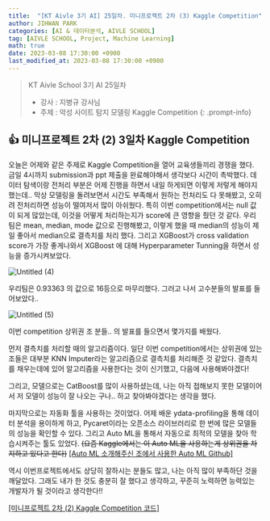```yaml
---
title:  "[KT Aivle 3기 AI] 25일차. 미니프로젝트 2차 (3) Kaggle Competition"
author: JIHWAN PARK
categories: [AI & 데이터분석, AIVLE SCHOOL]
tag: [AIVLE SCHOOL, Project, Machine Learning]
math: true
date: 2023-03-08 17:30:00 +0900
last_modified_at: 2023-03-08 17:30:00 +0900
---
```

> KT Aivle School 3기 AI 25일차 
> - 강사 : 지병규 강사님
> - 주제 : 악성 사이트 탐지 모델링 Kaggle Competition
{: .prompt-info}

## 👍 미니프로젝트 2차 (2) 3일차 Kaggle Competition
오늘은 어제와 같은 주제로 Kaggle Competition을 열어 교육생들끼리 경쟁을 했다. 금일 4시까지 submission과 ppt 제출을 완료해야해서 생각보다 시간이 촉박했다. 데이터 탐색이랑 전처리 부분은 어제 진행을 하면서 내일 하게되면 이렇게 저렇게 해야지 했는데.. 막상 모델링을 돌려보면서 시간도 부족해서 원하는 전처리도 다 못해봤고, 오히려 전처리하면 성능이 떨여저서 많이 아쉬웠다. 특히 이번 competition에서는 null 값이 되게 많았는데, 이것을 어떻게 처리하는지가 score에 큰 영향을 줬던 것 같다. 우리 팀은 mean, median, mode 값으로 진행해봤고, 이렇게 했을 때 median의 성능이 제일 좋아서 median으로 결측치를 처리 했다. 그리고 XGBoost가 cross validation score가 가장 좋게나와서 XGBoost 에 대해 Hyperparameter Tunning을 하면서 성능을 증가시켜보았다.

![Untitled (4)](https://user-images.githubusercontent.com/76936390/223662221-6bc955bf-2803-423f-9309-38de7477b6e8.png)

우리팀은 0.93363 의 값으로 16등으로 마무리했다. 그러고 나서 고수분들의 발표를 들어보았다..

![Untitled (5)](https://user-images.githubusercontent.com/76936390/223662514-17ce9a2a-d033-4a90-be9b-c29ee78a43bd.png)

이번 competition 상위권 조 분들.. 의 발표를 들으면서 몇가지를 배웠다. 

먼저 결측치를 처리할 때의 알고리즘이다. 일단 이번 competition에서는 상위권에 있는 조들은 대부분 KNN Imputer라는 알고리즘으로 결측치를 처리해준 것 같았다. 결측치를 채우는데에 있어 알고리즘을 사용한다는 것이 신기했고, 다음에 사용해봐야겠다! 

그리고, 모델으로는 CatBoost를 많이 사용하셨는데, 나는 아직 접해보지 못한 모델이어서 저 모델이 성능이 잘 나오는 구나.. 하고 찾아봐야겠다는 생각을 했다.

마지막으로는 자동화 툴을 사용하는 것이었다. 어제 배운 ydata-profiling을 통해 데이터 분석을 용이하게 하고, Pycaret이라는 오픈소스 라이브러리로 한 번에 많은 모델들의 성능을 확인할 수 있다. 그리고 Auto ML을 통해서 자동으로 최적의 모델을 찾아 학습시켜주는 툴도 있었다. ~~(요즘 Kaggle에서는 이 Auto ML을 사용하는게 상위권을 차지하고 있다고 한다)~~ <a href='https://github.com/mljar/mljar-supervised' target='_blank'>[Auto ML 소개해주신 조에서 사용한 Auto ML Github]</a>

역시 이번프로젝트에서도 상당히 잘하시는 분들도 많고, 나는 아직 많이 부족하단 것을 깨달았다. 그래도 내가 한 것도 충분히 잘 했다고 생각하고, 꾸준히 노력하면 능력있는 개발자가 될 것이라고 생각한다!!

<a href='https://github.com/Jihwan98/aivle_school/tree/main/2023.03.08_%EB%AF%B8%EB%8B%88%ED%94%84%EB%A1%9C%EC%A0%9D%ED%8A%B8%202%EC%B0%A8%20(2-2)%20Kaggle' target='_blank'>[미니프로젝트 2차 (2) Kaggle Competition 코드]</a>
